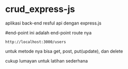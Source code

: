 # crud_express-js
aplikasi back-end resful api dengan express.js

#end-point 
ini adalah end-point route nya
```
http://localhost:3000/users
```
untuk metode nya bisa get, post, put(update), dan delete

cukup lumayan untuk latihan sederhana
